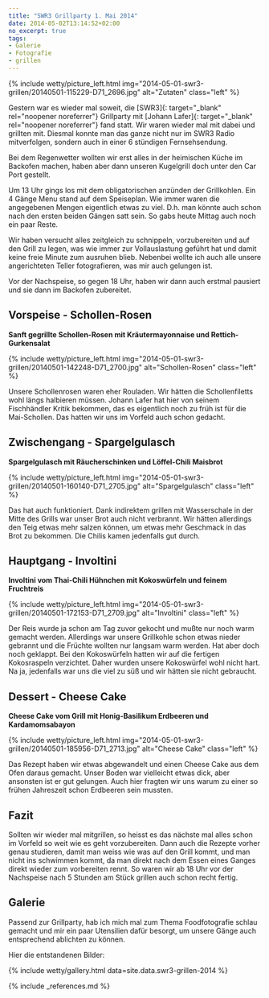 ```yaml
---
title: "SWR3 Grillparty 1. Mai 2014"
date: 2014-05-02T13:14:52+02:00
no_excerpt: true
tags:
- Galerie
- Fotografie
- grillen
---
```


{% include wetty/picture_left.html img="2014-05-01-swr3-grillen/20140501-115229-D71_2696.jpg" alt="Zutaten" class="left" %}

Gestern war es wieder mal soweit, die [SWR3]{: target="_blank" rel="noopener noreferrer"} Grillparty mit [Johann Lafer]{: target="_blank" rel="noopener noreferrer"} fand statt. Wir waren wieder mal mit dabei und grillten mit. Diesmal konnte man das ganze nicht nur im SWR3 Radio mitverfolgen, sondern auch in einer 6 stündigen Fernsehsendung.

Bei dem Regenwetter wollten wir erst alles in der heimischen Küche im Backofen machen, haben aber dann unseren Kugelgrill doch unter den Car Port gestellt.

Um 13 Uhr gings los mit dem obligatorischen anzünden der Grillkohlen. Ein 4 Gänge Menu stand auf dem Speiseplan. Wie immer waren die angegebenen Mengen eigentlich etwas zu viel. D.h. man könnte auch schon nach den ersten beiden Gängen satt sein. So gabs heute Mittag auch noch ein paar Reste.

Wir haben versucht alles zeitgleich zu schnippeln, vorzubereiten und auf den Grill zu legen, was wie immer zur Vollauslastung geführt hat und damit keine freie Minute zum ausruhen blieb. Nebenbei wollte ich auch alle unsere angerichteten Teller fotografieren, was mir auch gelungen ist. 

Vor der Nachspeise, so gegen 18 Uhr, haben wir dann auch erstmal pausiert und sie dann im Backofen zubereitet.

<!--more-->

## Vorspeise - Schollen-Rosen ##
**Sanft gegrillte Schollen-Rosen mit Kräutermayonnaise und Rettich-Gurkensalat**

{% include wetty/picture_left.html img="2014-05-01-swr3-grillen/20140501-142248-D71_2700.jpg" alt="Schollen-Rosen" class="left" %}

Unsere Schollenrosen waren eher Rouladen. Wir hätten die Schollenfiletts wohl längs halbieren müssen. Johann Lafer hat hier von seinem Fischhändler Kritik bekommen, das es eigentlich noch zu früh ist für die Mai-Schollen. Das hatten wir uns im Vorfeld auch schon gedacht.

## Zwischengang - Spargelgulasch ##
**Spargelgulasch mit Räucherschinken und Löffel-Chili Maisbrot**

{% include wetty/picture_left.html img="2014-05-01-swr3-grillen/20140501-160140-D71_2705.jpg" alt="Spargelgulasch" class="left" %}

Das hat auch funktioniert. Dank indirektem grillen mit Wasserschale in der Mitte des Grills war unser Brot auch nicht verbrannt. Wir hätten allerdings den Teig etwas mehr salzen können, um etwas mehr Geschmack in das Brot zu bekommen. Die Chilis kamen jedenfalls gut durch.

## Hauptgang - Involtini ##
**Involtini vom Thai-Chili Hühnchen mit Kokoswürfeln und feinem Fruchtreis**

{% include wetty/picture_left.html img="2014-05-01-swr3-grillen/20140501-172153-D71_2709.jpg" alt="Involtini" class="left" %}

Der Reis wurde ja schon am Tag zuvor gekocht und mußte nur noch warm gemacht werden. Allerdings war unsere Grillkohle schon etwas nieder gebrannt und die Früchte wollten nur langsam warm werden. Hat aber doch noch geklappt. Bei den Kokoswürfeln hatten wir auf die fertigen Kokosraspeln verzichtet. Daher wurden unsere Kokoswürfel wohl nicht hart. Na ja, jedenfalls war uns die viel zu süß und wir hätten sie nicht gebraucht.

## Dessert - Cheese Cake ##
**Cheese Cake vom Grill mit Honig-Basilikum Erdbeeren und Kardamomsabayon**

{% include wetty/picture_left.html img="2014-05-01-swr3-grillen/20140501-185956-D71_2713.jpg" alt="Cheese Cake" class="left" %}

Das Rezept haben wir etwas abgewandelt und einen Cheese Cake aus dem Ofen daraus gemacht. Unser Boden war vielleicht etwas dick, aber ansonsten ist er gut gelungen. Auch hier fragten wir uns warum zu einer so frühen Jahreszeit schon Erdbeeren sein mussten.

## Fazit ##
Sollten wir wieder mal mitgrillen, so heisst es das nächste mal alles schon im Vorfeld so weit wie es geht vorzubereiten. Dann auch die Rezepte vorher genau studieren, damit man weiss wie was auf den Grill kommt, und man nicht ins schwimmen kommt, da man direkt nach dem Essen eines Ganges direkt wieder zum vorbereiten rennt. So waren wir ab 18 Uhr vor der Nachspeise nach 5 Stunden am Stück grillen auch schon recht fertig.

## Galerie ##
Passend zur Grillparty, hab ich mich mal zum Thema Foodfotografie schlau gemacht und mir ein paar Utensilien dafür besorgt, um unsere Gänge auch entsprechend ablichten zu können.

Hier die entstandenen Bilder: 


{% include wetty/gallery.html data=site.data.swr3-grillen-2014 %}


{% include _references.md %}